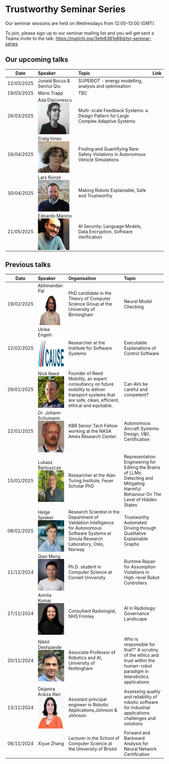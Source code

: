 # Trustworthy Seminar Series

Our seminar sessions are held on Wednesdays from 12:00-13:00 (GMT). 

To join, please sign up to our seminar mailing list and you will get sent a Teams invite to the talk: https://mailchi.mp/3efe6381e89d/tsl-seminar-series

## Our upcoming talks 

Date            | Speaker      | Topic | Link   |
| ------------- |:-------------| :-----| :----- |
| 12/03/2025      | Junaid Bocus & Senhui Qiu | SUPERIOT - energy modelling, analysis and optimisation |
| 19/03/2025      | Mario Trapp | TBC |
| 26/03/2025      | Ada Diaconescu <a href="url"><img src="https://github.com/medusa606/TrustworthySeminarSeries/blob/main/images/AdaDiaconescu-bw.jpeg" align="left" height="100" width="100" ></a> | Multi-scale Feedback Systems: a Design Pattern for Large Complex Adaptive Systems |
| 16/04/2025      | Craig Innes <br /><a href="url"><img src="https://github.com/medusa606/TrustworthySeminarSeries/blob/main/images/craig-innes.jpg" align="left" height="100" width="100" ></a>  | Finding and Quantifying Rare Safety Violations in Autonomous Vehicle Simulations |
| 30/04/2025      | Lars Kunze <br /><a href="url"><img src="https://github.com/medusa606/TrustworthySeminarSeries/blob/main/images/LarsKunze_ORI_square.jpg" align="left" height="100" width="100" ></a>  | Making Robots Explainable, Safe and Trustworthy |
| 21/05/2025      | Edoardo Manino <a href="url"><img src="https://github.com/medusa606/TrustworthySeminarSeries/blob/main/images/edoardo_manino.jpg" align="left" height="100" width="100" ></a> | AI Security: Language Models, Data Encryption, Software Verification |


## Previous talks

Date            | Speaker      | Organisation | Topic |
| ------------- |:-------------| :-----| :-----| 
| 19/02/2025 | Abhinandan Pal <a href="url"><img src="https://github.com/medusa606/TrustworthySeminarSeries/blob/main/images/Abhinandan%20Pal.jpg" align="left" height="100" width="100" ></a>  | PhD candidate in the Theory of Computer Science Group at the University of Birmingham   | Neural Model Checking |
| 12/02/2025 | Ulrike Engeln <a href="url"><img src="https://github.com/medusa606/TrustworthySeminarSeries/blob/main/images/Ulrike%20Engeln_Logo_CAUSE.png" align="left" height="100" width="100" ></a>| Researcher at the Institute for Software Systems  |   Executable Explanations of Control Software |
|29/01/2025| Nick Reed  <a href="url"><img src="https://github.com/medusa606/TrustworthySeminarSeries/blob/main/images/Nick_Reed.jpg" align="left" height="100" width="100" ></a> | Founder of Reed Mobility, an expert consultancy on future mobility to deliver transport systems that are safe, clean, efficient, ethical and equitable. |  Can AVs be careful and competent? |
|22/01/2025| Dr. Johann Schumann <a href="url"><img src="https://github.com/medusa606/TrustworthySeminarSeries/blob/main/images/Johann%20Schumann%2022%20Jan%202025.jpg" align="left" height="100" width="100" ></a>| KBR Senior Tech Fellow working at the NASA Ames Research Center.  | Autonomous Aircraft Systems: Design, V&V, Certification |
|15/01/2025| Lukasz Bartoszcze <a href="url"><img src="https://github.com/medusa606/TrustworthySeminarSeries/blob/main/images/Lukasz.png" align="left" height="100" ></a>| Researcher at the Alan Turing Institute, Feuer Scholar PhD | Representation Engineering for Editing the Brains of LLMs: Detecting and Mitigating Harmful Behaviour On The Level of Hidden States  |
|08/01/2025| Helge Spieker <a href="url"><img src="https://github.com/medusa606/TrustworthySeminarSeries/blob/main/images/helge.jpeg" align="left" height="100" ></a>| Research Scientist in the Department of Validation Intelligence for Autonomous Software Systems at Simula Research Laboratory, Oslo, Norway | Trustworthy Automated Driving through Qualitative Explainable Graphs |
|11/12/2024| Qian Meng <a href="url"><img src="https://github.com/medusa606/TrustworthySeminarSeries/blob/main/images/Qian%20Meng.jpg" align="left" height="100" width="100"  ></a>| Ph.D. student in Computer Science at Cornell University | Runtime Repair for Assumption Violations in High-level Robot Controllers|
|27/11/2024| Amrita Kumar <a href="url"><img src="https://github.com/medusa606/TrustworthySeminarSeries/blob/main/images/Amrita%20Kumar.jpg" align="left" height="100" width="100"  ></a>| Consultant Radiologist, NHS Frimley  | AI in Radiology: Governance Landscape|
|20/11/2024| Nikhil Deshpande <a href="url"><img src="https://github.com/medusa606/TrustworthySeminarSeries/blob/main/images/Nikhil%20Deshpande%2020%20Nov%202024.jpeg" align="left" height="100" width="100"  ></a> | Associate Professor of Robotics and AI, University of Nottingham | Who is responsible for that?” A scrutiny of the ethics and trust within the human-robot paradigm in telerobotics applications|
|13/11/2024| Dejanira Araiza Illan <a href="url"><img src="https://github.com/medusa606/TrustworthySeminarSeries/blob/main/images/Dr.%20Dejanira%20Araiza-Illan%20TSL%202.jpg" align="left" height="100" width="100"  ></a>| Assistant principal engineer in Robotic Applications,Johnson & Johnson   | Assessing quality and reliability of robotic software for industrial applications: challenges and solutions|
|06/11/2024| Xiyue Zhang  | Lecturer in the School of Computer Science at the University of Bristol| Forward and Backward Analysis for Neural Network Certification|

